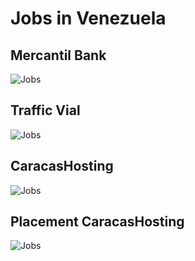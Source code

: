 # Jobs in Venezuela

## Mercantil Bank
![Jobs](./mercantilBanco.jpg)

## Traffic Vial
![Jobs](./constanciaTrafficVial.jpg)

## CaracasHosting
![Jobs](./constanciaTrabajoCcsHosting.jpg)

## Placement CaracasHosting
![Jobs](./constanciaPasantiaCcsHosting.jpg)